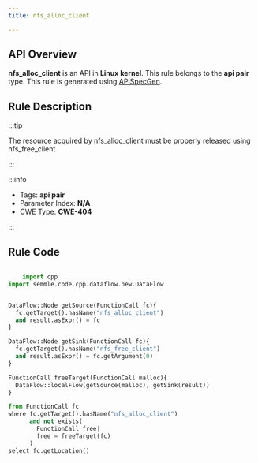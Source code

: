 ```yaml
---
title: nfs_alloc_client

---
```



## API Overview
**nfs_alloc_client** is an API in **Linux kernel**. This rule belongs to the **api pair** type. This rule is generated using [APISpecGen](../../tools/APISpecGen).
## Rule Description

:::tip

The resource acquired by nfs_alloc_client must be properly released using nfs_free_client

:::

:::info

- Tags: **api pair**
- Parameter Index: **N/A**
- CWE Type: **CWE-404**

:::

## Rule Code
```python

    import cpp
import semmle.code.cpp.dataflow.new.DataFlow


DataFlow::Node getSource(FunctionCall fc){
  fc.getTarget().hasName("nfs_alloc_client")
  and result.asExpr() = fc
}

DataFlow::Node getSink(FunctionCall fc){
  fc.getTarget().hasName("nfs_free_client")
  and result.asExpr() = fc.getArgument(0)
}

FunctionCall freeTarget(FunctionCall malloc){
  DataFlow::localFlow(getSource(malloc), getSink(result))
}

from FunctionCall fc
where fc.getTarget().hasName("nfs_alloc_client")
      and not exists(
        FunctionCall free| 
        free = freeTarget(fc)
      )
select fc.getLocation()

    
```